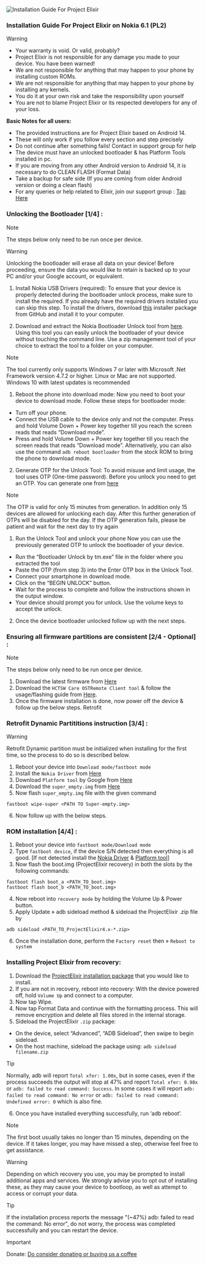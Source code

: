 ![Installation Guide For Project Elixir](https://i.imgur.com/42LxtAl.png)

### Installation Guide For Project Elixir on Nokia 6.1 (PL2)

> [!Warning]
> * Your warranty is void. Or valid, probably?
> * Project Elixir is not responsible for any damage you made to your device. You have been warned!
> * We are not responsible for anything that may happen to your phone by installing custom ROMs.
> * We are not responsible for anything that may happen to your phone by installing any kernels.
> * You do it at your own risk and take the responsibility upon yourself
> * You are not to blame Project Elixir or its respected developers for any of your loss.
>
> **Basic Notes for all users:**  
> * The provided instructions are for Project Elixir based on Android 14.
> * These will only work if you follow every section and step precisely
> * Do not continue after something fails! Contact in support group for help
> * The device must have an unlocked bootloader & has Platform Tools installed in pc.
> * If you are moving from any other Android version to Android 14, it is necessary to do CLEAN FLASH (Format Data)
> * Take a backup for safe side (If you are coming from older Android version or doing a clean flash)
> * For any queries or help related to Elixir, join our support group : [Tap Here](https://telegram.me/Elixir_Discussion)  

### Unlocking the Bootloader [1/4] :

> [!Note] 
> The steps below only need to be run once per device.


> [!Warning]
> Unlocking the bootloader will erase all data on your device! Before proceeding, ensure the data you would like to retain is backed up to your PC and/or your Google account, or equivalent.

 1. Install Nokia USB Drivers (required): To ensure that your device is properly detected during the bootloader unlock process, make sure to install the required. If you already have the required drivers installed you can skip this step. To install the drivers, download [this](https://github.com/StollD/nokia-driver-installer/blob/master/out/Phone_Nokia_USB_Driver_v1.4.0.exe) installer package from GitHub and install it to your computer.
 
 2. Download and extract the Nokia Bootloader Unlock tool from [here](https://tchms.to/NokiaUBLTool). Using this tool you can easily unlock the bootloader of your device without touching the command line. Use a zip management tool of your choice to extract the tool to a folder on your computer.

> [!Note]
> The tool currently only supports Windows 7 or later with Microsoft .Net Framework version 4.7.2 or higher. Linux or Mac are not supported. Windows 10 with latest updates is recommended

 1. Reboot the phone into download mode: Now you need to boot your device to download mode. Follow these steps for bootloader mode:
 
  - Turn off your phone.
  - Connect the USB cable to the device only and not the computer.
Press and hold Volume Down + Power key together till you reach the screen reads that reads “Download mode”.
  - Press and hold Volume Down + Power key together till you reach the screen reads that reads “Download mode”. Alternatively, you can also use the command `adb reboot bootloader` from the stock ROM to bring the phone to download mode.
 
 2. Generate OTP for the Unlock Tool: To avoid misuse and limit usage, the tool uses OTP (One-time password). Before you unlock you need to get an OTP. You can generate one from [here](https://www.techmesto.com/nokia-ubl-otp/)

> [!Note]
> The OTP is valid for only 15 minutes from generation. In addition only 15 devices are allowed for unlocking each day. After this further generation of OTPs will be disabled for the day. If the OTP generation fails, please be patient and wait for the next day to try again

 1. Run the Unlock Tool and unlock your phone Now you can use the previously generated OTP to unlock the bootloader of your device.

   - Run the “Bootloader Unlock by tm.exe” file in the folder where you extracted the tool
   - Paste the OTP (from step 3) into the Enter OTP box in the Unlock Tool.
   - Connect your smartphone in download mode.
   - Click on the “BEGIN UNLOCK” button.
   - Wait for the process to complete and follow the instructions shown in the output window.
   - Your device should prompt you for unlock. Use the volume keys to accept the unlock.
 2. Once the device bootloader unlocked follow up with the next steps.

### Ensuring all firmware partitions are consistent [2/4 - Optional] :

> [!Note]
> The steps below only need to be run once per device.

 1. Download the latest firmware from [Here](https://sourceforge.net/projects/fihsw-sdm660/files/PL2/FIHSW_PL2-415C-0-00WW-B01_600WW_10_20200501.full.lzma2.8196b83ea498b17a172bbb95f46b94cb3bab32404f2493a818e390f858a55eaf.7z/download)
 2. Download the `HCTSW Care OSTRemote Client tool` & follow the usage/flashing guide from [Here](https://xdaforums.com/t/tools-hctsw-care-ostremote-client-batch-script-replacement-of-ost-la.4282019/).
 3. Once the firmware installation is done, now power off the device & follow up the below steps.
Retrofit 

### Retrofit Dynamic Partititions instruction [3/4] :

> [!Warning]
> Retrofit Dynamic partition must be initialized when installing for the first time, so the process to do so is described below.

 1. Reboot your device into `Download mode/fastboot mode`
 2. Install the `Nokia Driver` from [Here](https://github.com/StollD/nokia-driver-installer/raw/master/out/Phone_Nokia_USB_Driver_v1.4.0.exe)
 3. Download `Platform tool` by Google from [Here](https://developer.android.com/tools/releases/platform-tools)
 4. Download the `super_empty.img` from [Here](https://github.com/ProjectElixir-Devices/device_nokia_PL2/releases/download/PL2-RDP/super_empty.img)
 5. Now flash `super_empty.img` file with the given command 

```
fastboot wipe-super <PATH TO Super-empty.img>
```
 6. Now follow up with the below steps.

### ROM installation [4/4] :

 1. Reboot your device into `fastboot mode/Download mode`
 2. Type `fastboot device`, if the device S/N detected then everything is all good. [If not detected install the [Nokia Driver](https://github.com/StollD/nokia-driver-installer/raw/master/out/Phone_Nokia_USB_Driver_v1.4.0.exe) & [Platform tool](https://developer.android.com/tools/releases/platform-tools)]
 3. Now flash the boot.img (ProjectElixir recovery) in both the slots by the following commands:
 
```
fastboot flash boot_a <PATH_TO_boot.img>
fastboot flash boot_b <PATH_TO_boot.img>
```
 4. Now reboot into `recovery mode` by holding the Volume Up & Power button.
 5. Apply Update » adb sideload method & sideload the ProjectElixir .zip file by 
```
adb sideload <PATH_TO_ProjectElixir4.x-*.zip>
```
 6. Once the installation done, perform the `Factory reset` then » `Reboot to system`

### Installing Project Elixir from recovery:

 1. Download the [ProjectElixir installation package](https://projectelixiros.com/device/PL2) that you would like to install.
 2. If you are not in recovery, reboot into recovery:
With the device powered off, hold `Volume Up` and connect to a computer.
 3. Now tap Wipe.
 4. Now tap Format Data and continue with the formatting process. This will remove encryption and delete all files stored in the internal storage.
 5. Sideload the ProjectElixir `.zip` package:
  - On the device, select “Advanced”, “ADB Sideload”, then swipe to begin sideload.
  - On the host machine, sideload the package using: `adb sideload filename.zip`

> [!Tip]
> Normally, adb will report `Total xfer: 1.00x`, but in some cases, even if the process succeeds the output will stop at 47% and report `Total xfer: 0.98x` or `adb: failed to read command: Success`. In some cases it will report `adb: failed to read command: No error` or `adb: failed to read command: Undefined error: 0` which is also fine.

 6. Once you have installed everything successfully, run ‘adb reboot’.

> [!Note]
> The first boot usually takes no longer than 15 minutes, depending on the device. If it takes longer, you may have missed a step, otherwise feel free to get assistance.

> [!Warning]
> Depending on which recovery you use, you may be prompted to install additional apps and services. We strongly advise you to opt out of installing these, as they may cause your device to bootloop, as well as attempt to access or corrupt your data.

> [!Tip]
> If the installation process reports the message "(~47%) adb: failed to read the command: No error", do not worry, the process was completed successfully and you can restart the device.

> [!Important]
> Donate: [Do consider donating or buying us a coffee](https://projectelixiros.com/donate)
